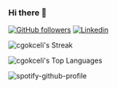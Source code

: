 ### Hi there 👋

<!--
**cgokceli/cgokceli** is a ✨ _special_ ✨ repository because its `README.md` (this file) appears on your GitHub profile.

Here are some ideas to get you started:

- 🔭 I’m currently working on ...
- 🌱 I’m currently learning ...
- 👯 I’m looking to collaborate on ...
- 🤔 I’m looking for help with ...
- 💬 Ask me about ...
- 📫 How to reach me: ...
- 😄 Pronouns: ...
- ⚡ Fun fact: ...
![cgokceli](https://komarev.com/ghpvc/?username=cgokceli&color=red&style=flat)
![cgokceli's Stats](https://github-readme-stats.vercel.app/api?username=cgokceli&theme=dark&show_icons=true&hide_border=true&count_private=true)
-->

[![GitHub followers](https://img.shields.io/github/followers/cgokceli?label=follow&style=social)](https://github.com/cgokceli) [![Linkedin](https://img.shields.io/badge/-Cengizhan-blue?style=flat-square&logo=Linkedin&logoColor=white&link=https://www.linkedin.com/in/gokceli/)](https://www.linkedin.com/in/gokceli/)

![cgokceli's Streak](https://github-readme-streak-stats.herokuapp.com/?user=cgokceli&theme=dark&hide_border=true)

![cgokceli's Top Languages](https://github-readme-stats.vercel.app/api/top-langs/?username=cgokceli&theme=dark&show_icons=true&hide_border=true&layout=compact)

![spotify-github-profile](https://spotify-github-profile.kittinanx.com/api/view?uid=1277461634&cover_image=true&theme=default&show_offline=false&background_color=121212&interchange=false)
